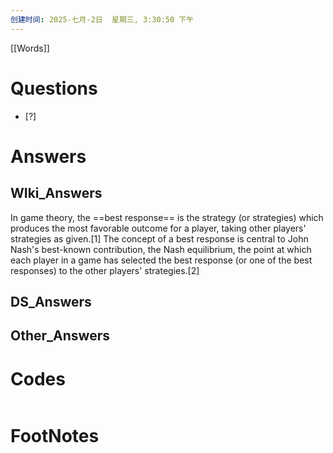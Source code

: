 ```yaml
---
创建时间: 2025-七月-2日  星期三, 3:30:50 下午
---
```

[[Words]]

# Questions

- [?] 


# Answers

## WIki_Answers
In game theory, the ==best response== is the strategy (or strategies) which produces the most favorable outcome for a player, taking other players' strategies as given.[1] The concept of a best response is central to John Nash's best-known contribution, the Nash equilibrium, the point at which each player in a game has selected the best response (or one of the best responses) to the other players' strategies.[2]

## DS_Answers


## Other_Answers


# Codes

```python

```



# FootNotes